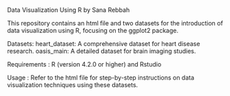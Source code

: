 Data Visualization Using R by Sana Rebbah

This repository contains an html file  and two datasets for the introduction of data visualization using R, focusing on the ggplot2 package.

Datasets: 
heart_dataset: A comprehensive dataset for heart disease research.
oasis_main: A detailed dataset for brain imaging studies.

Requirements :
R (version 4.2.0 or higher) and Rstudio

Usage :
Refer to the html file for step-by-step instructions on data visualization techniques using these datasets.

